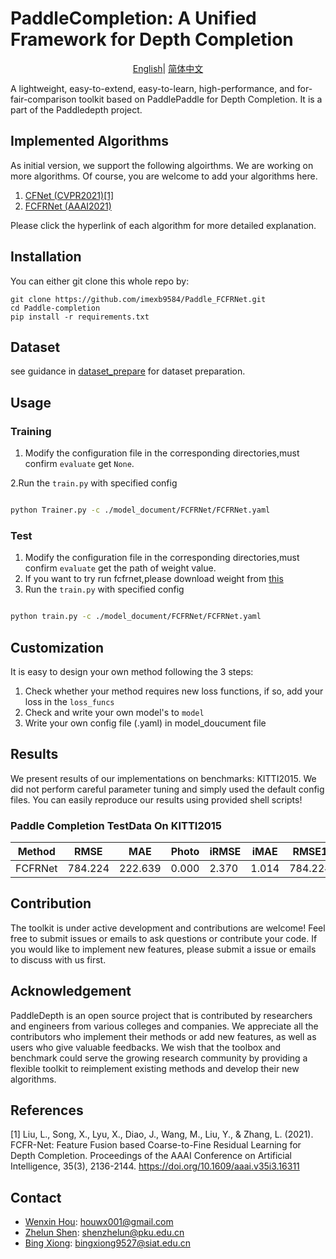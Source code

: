# PaddleCompletion: A Unified Framework for Depth Completion
</div>

<div align="center">

[English](README_模板.md)| [简体中文](README_zh-CN.md)

</div>
A lightweight, easy-to-extend, easy-to-learn, high-performance, and for-fair-comparison toolkit based 
on PaddlePaddle for Depth Completion. It is a part of the Paddledepth project.


## Implemented Algorithms

As initial version, we support the following algoirthms. We are working on more algorithms. Of course, you are welcome to add your algorithms here.

1. [CFNet (CVPR2021)[1]](CFNet/README.md)
2. [FCFRNet (AAAI2021)](model_document/FCFRNet/README.md)

Please click the hyperlink of each algorithm for more detailed explanation.

## Installation

You can either git clone this whole repo by:

```
git clone https://github.com/imexb9584/Paddle_FCFRNet.git
cd Paddle-completion
pip install -r requirements.txt
```

## Dataset 
see guidance in [dataset_prepare](data_prepare/data_prepare.md) for dataset preparation.

## Usage

### Training

1. Modify the configuration file in the corresponding directories,must confirm ``evaluate`` get `None`.

2.Run the `train.py` with specified config
```bash

python Trainer.py -c ./model_document/FCFRNet/FCFRNet.yaml
```


### Test
1. Modify the configuration file in the corresponding directories,must confirm ``evaluate`` get the path of weight value.
2. If you want to try run fcfrnet,please download weight from [this](https://aistudio.baidu.com/aistudio/datasetdetail/176607)
3. Run the `train.py` with specified config
```bash

python train.py -c ./model_document/FCFRNet/FCFRNet.yaml
```


## Customization

It is easy to design your own method following the 3 steps:

1. Check whether your method requires new loss functions, if so, add your loss in the `loss_funcs`
2. Check and write your own model's to `model`
3. Write your own config file (.yaml) in model_doucument file



## Results

We present results of our implementations on  benchmarks: KITTI2015. 
We did not perform careful parameter tuning and simply used the default config files. 
You can easily reproduce our results using provided shell scripts!


### Paddle Completion TestData On KITTI2015

| Method  | RMSE    | MAE     | Photo | iRMSE | iMAE  | RMSE1   | RMSE2   |
|---------|---------|---------|-------|-------|-------|---------|---------|
| FCFRNet | 784.224 | 222.639 | 0.000 | 2.370 | 1.014 | 784.224 | 784.224 |




## Contribution

The toolkit is under active development and contributions are welcome! 
Feel free to submit issues or emails to ask questions or contribute your code. 
If you would like to implement new features, please submit a issue or emails to discuss with us first.

## Acknowledgement
PaddleDepth is an open source project that is contributed by researchers and engineers 
from various colleges and companies. 
We appreciate all the contributors who implement their methods or add new features, 
as well as users who give valuable feedbacks. 
We wish that the toolbox and benchmark could serve the growing research community by 
providing a flexible toolkit to reimplement existing methods and develop their new algorithms.

## References

[1] Liu, L., Song, X., Lyu, X., Diao, J., Wang, M., Liu, Y., & Zhang, L. (2021). FCFR-Net: Feature Fusion based Coarse-to-Fine Residual Learning for Depth Completion. Proceedings of the AAAI Conference on Artificial Intelligence, 35(3), 2136-2144. https://doi.org/10.1609/aaai.v35i3.16311


[comment]: <> (## Citation)

[comment]: <> (If you think this toolkit or the results are helpful to you and your research, please cite us!)

[comment]: <> (```)

[comment]: <> (@Misc{deepda,)

[comment]: <> (howpublished = {\url{https://github.com/jindongwang/transferlearning/tree/master/code/DeepDA}},   )

[comment]: <> (title = {DeepDA: Deep Domain Adaptation Toolkit},  )

[comment]: <> (author = {Wang, Jindong and Hou, Wenxin})

[comment]: <> (}  )

[comment]: <> (```)



## Contact

- [Wenxin Hou](https://houwenxin.github.io/): houwx001@gmail.com
- [Zhelun Shen](https://github.com/gallenszl): shenzhelun@pku.edu.cn
- [Bing Xiong](https://github.com/imexb9584): bingxiong9527@siat.edu.cn
